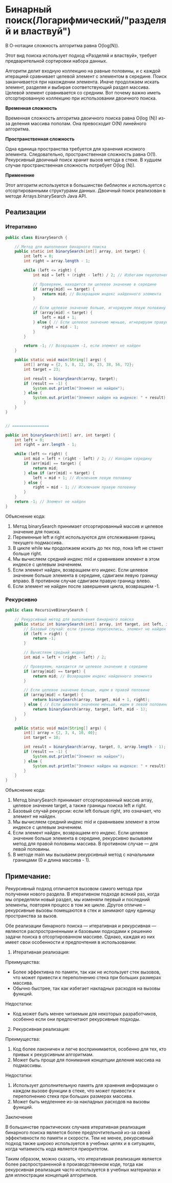 # Бинарный поиск(Логарифмический/"разделяй и властвуй")

В О-нотации сложность алгоритма равна O(log(N)).

Этот вид поиска использует подход «Разделяй и властвуй», требует предварительной
сортировки набора данных.

Алгоритм делит входную коллекцию на равные половины, и с каждой итерацией
сравнивает целевой элемент с элементом в середине. Поиск заканчивается при
нахождении элемента. Иначе продолжаем искать элемент, разделяя и выбирая
соответствующий раздел массива. Целевой элемент сравнивается со средним.
Вот почему важно иметь отсортированную коллекцию при использовании двоичного
поиска.

**Временная сложность**

Временная сложность алгоритма двоичного поиска равна O(log (N)) из-за деления
массива пополам. Она превосходит O(N) линейного алгоритма.

**Пространственная сложность**

Одна единица пространства требуется для хранения искомого элемента.
Следовательно, пространственная сложность равна O(1).
Рекурсивный двоичный поиск хранит вызов метода в стеке. В худшем случае
пространственная сложность потребует O(log (N)).

**Применение**

Этот алгоритм используется в большинстве библиотек и используется с
отсортированными структурами данных.
Двоичный поиск реализован в методе Arrays.binarySearch Java API.

## Реализации

### Итеративно

```java
public class BinarySearch {

    // Метод для выполнения бинарного поиска
    public static int binarySearch(int[] array, int target) {
        int left = 0;
        int right = array.length - 1;

        while (left <= right) {
            int mid = left + (right - left) / 2; // Избегаем переполнения

            // Проверяем, находится ли целевое значение в середине
            if (array[mid] == target) {
                return mid; // Возвращаем индекс найденного элемента
            }

            // Если целевое значение больше, игнорируем левую половину
            if (array[mid] < target) {
                left = mid + 1;
            } else { // Если целевое значение меньше, игнорируем правую половину
                right = mid - 1;
            }
        }

        return -1; // Возвращаем -1, если элемент не найден
    }

    public static void main(String[] args) {
        int[] array = {2, 5, 8, 12, 16, 23, 38, 56, 72};
        int target = 23;

        int result = binarySearch(array, target);
        if (result == -1) {
            System.out.println("Элемент не найден");
        } else {
            System.out.println("Элемент найден на индексе: " + result);
        }
    }
}


// ================

public int binarySearch(int[] arr, int target) {
    int left = 0;
    int right = arr.length - 1;

    while (left <= right) {
        int mid = left + (right - left) / 2; // Находим середину
        if (arr[mid] == target) {
            return mid;
        } else if (arr[mid] < target) {
            left = mid + 1; // Исключаем левую половину
        } else {
            right = mid - 1; // Исключаем правую половину
        }
    }
    return -1; // Элемент не найден
}
```

Объяснение кода:

1. Метод binarySearch принимает отсортированный массив и целевое значение для
   поиска.
2. Переменные left и right используются для отслеживания границ текущего
   подмассива.
3. В цикле while мы продолжаем искать до тех пор, пока left не станет больше
   right.
4. Мы вычисляем средний индекс mid и сравниваем элемент в этом индексе с целевым
   значением.
5. Если элемент найден, возвращаем его индекс. Если целевое значение больше
   элемента в середине, сдвигаем левую границу вправо. В противном случае
   сдвигаем правую границу влево.
6. Если элемент не найден после завершения цикла, возвращаем -1.

### Рекурсивно

```java
public class RecursiveBinarySearch {

    // Рекурсивный метод для выполнения бинарного поиска
    public static int binarySearch(int[] array, int target, int left, int right) {
        // Базовый случай: если границы пересеклись, элемент не найден
        if (left > right) {
            return -1;
        }

        // Вычисляем средний индекс
        int mid = left + (right - left) / 2;

        // Проверяем, находится ли целевое значение в середине
        if (array[mid] == target) {
            return mid; // Возвращаем индекс найденного элемента
        }

        // Если целевое значение больше, ищем в правой половине
        if (array[mid] < target) {
            return binarySearch(array, target, mid + 1, right);
        } else { // Если целевое значение меньше, ищем в левой половине
            return binarySearch(array, target, left, mid - 1);
        }
    }

    public static void main(String[] args) {
        int[] array = {2, 3, 4, 10, 40};
        int target = 10;

        int result = binarySearch(array, target, 0, array.length - 1);
        if (result == -1) {
            System.out.println("Элемент не найден");
        } else {
            System.out.println("Элемент найден на индексе: " + result);
        }
    }
}
```

Объяснение кода:

1. Метод binarySearch принимает отсортированный массив array, целевое значение
   target, а также границы поиска left и right.
2. Базовый случай рекурсии: если left больше right, это означает, что элемент не
   найден.
3. Мы вычисляем средний индекс mid и сравниваем элемент в этом индексе с целевым
   значением.
4. Если элемент найден, возвращаем его индекс. Если целевое значение больше
   элемента в середине, рекурсивно вызываем метод для правой половины массива. В
   противном случае — для левой половины.
5. В методе main мы вызываем рекурсивный метод с начальными границами (0 и длина
   массива - 1).

## Примечание:

Рекурсивный подход отличается вызовом самого метода при получении нового
раздела. В итеративном подходе всякий раз, когда мы определяли новый раздел, мы
изменяли первый и последний элементы, повторяя процесс в том же цикле.
Другое отличие – рекурсивные вызовы помещаются в стек и занимают одну единицу
пространства за вызов.

Обе реализации бинарного поиска — итеративная и рекурсивная — являются
распространенными и базовыми подходами к решению задачи поиска в отсортированном
массиве. Однако, каждая из них имеет свои особенности и предпочтения в
использовании:

1. Итеративная реализация:

Преимущества:

- Более эффективна по памяти, так как не использует стек вызовов, что может
  привести к переполнению стека при больших размерах массива.
- Обычно быстрее, так как избегает накладных расходов на вызовы функций.

Недостатки:

- Код может быть менее читаемым для некоторых разработчиков, особенно если они
  предпочитают рекурсивные подходы.

2. Рекурсивная реализация:

Преимущества:

1. Код более лаконичен и легче воспринимается, особенно для тех, кто привык к
   рекурсивным алгоритмам.
2. Может быть проще для понимания концепции деления массива на подмассивы.

Недостатки:

1. Использует дополнительную память для хранения информации о каждом вызове
   функции в стеке, что может привести к переполнению стека при больших размерах
   массива.
2. Может быть медленнее из-за накладных расходов на вызовы функций.

Заключение

В большинстве практических случаев итеративная реализация бинарного поиска
является более предпочтительной из-за своей эффективности по памяти и скорости.
Тем не менее, рекурсивный подход также широко используется в учебных целях и в
ситуациях, когда читаемость кода является приоритетом.

Таким образом, можно сказать, что итеративная реализация является более
распространенной в производственном коде, тогда как рекурсивная реализация часто
используется в учебных материалах и для иллюстрации концепций алгоритмов.